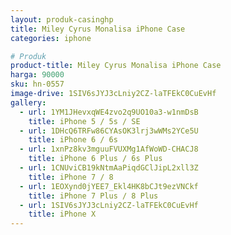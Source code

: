 ```yaml
---
layout: produk-casinghp
title: Miley Cyrus Monalisa iPhone Case
categories: iphone

# Produk
product-title: Miley Cyrus Monalisa iPhone Case
harga: 90000
sku: hn-0557
image-drive: 1SIV6sJYJ3cLniy2CZ-laTFEkC0CuEvHf
gallery:
  - url: 1YM1JHevxqWE4zvo2q9UO10a3-w1nmDsB
    title: iPhone 5 / 5s / SE
  - url: 1DHcQ6TRFw86CYAsOK3lrj3wWMs2YCe5U
    title: iPhone 6 / 6s
  - url: 1xnPz8kv3mguuFVUXMg1AfWoWD-CHACJ8
    title: iPhone 6 Plus / 6s Plus
  - url: 1CNUviCB19kNtmAaPiqdGClJipL2xll3Z
    title: iPhone 7 / 8
  - url: 1EOXynd0jYEE7_Ekl4HK8bCJt9ezVNCkf
    title: iPhone 7 Plus / 8 Plus
  - url: 1SIV6sJYJ3cLniy2CZ-laTFEkC0CuEvHf
    title: iPhone X
---
```


